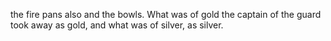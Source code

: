 the fire pans also and the bowls. What was of gold the captain of the guard took away as gold, and what was of silver, as silver.
